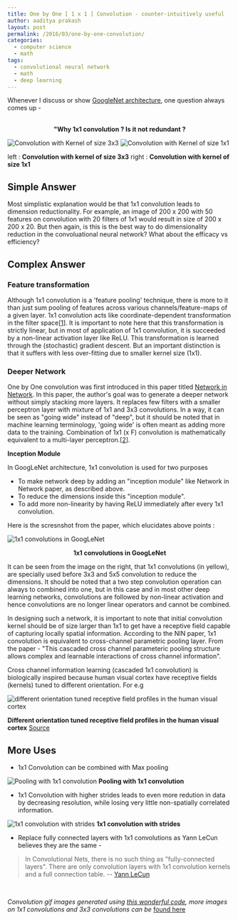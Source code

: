 ```yaml
---
title: One by One [ 1 x 1 ] Convolution - counter-intuitively useful
author: aaditya prakash
layout: post
permalink: /2016/03/one-by-one-convolution/
categories:
  - computer science
  - math
tags:
  - convolutional neural network
  - math
  - deep learning
---
```


Whenever I discuss or show [GoogleNet architecture](http://arxiv.org/pdf/1409.4842v1.pdf), one question always comes up - <br /><br />
**<center>"Why 1x1 convolution ? Is it not redundant ?</center>**

![Convolution with Kernel of size 3x3](https://raw.githubusercontent.com/iamaaditya/iamaaditya.github.io/master/images/conv_arithmetic/full_padding_no_strides_transposed.gif)
![Convolution with Kernel of size 1x1](https://raw.githubusercontent.com/iamaaditya/iamaaditya.github.io/master/images/conv_arithmetic/full_padding_no_strides_transposed_small.gif)

left : **Convolution with kernel of size 3x3**               right : **Convolution with kernel of size 1x1**



## Simple Answer

Most simplistic explanation would be that 1x1 convolution leads to dimension reductionality. For example, an image of 200 x 200 with 50 features on convolution with 20 filters of 1x1 would result in size of 200 x 200 x 20.
But then again, is this is the best way to do dimensionality reduction in the convoluational neural network? What about the efficacy vs efficiency?

## Complex Answer

### Feature transformation
Although 1x1 convolution is a 'feature pooling' technique, there is more to it than just sum pooling of features across various channels/feature-maps of a given layer. 
1x1 convolution acts like coordinate-dependent transformation in the filter space[[1](https://plus.google.com/118431607943208545663/posts/2y7nmBuh2ar)]. It is important to note here that this transformation is strictly linear, but in most of application of 1x1 convolution, it is succeeded by a non-linear activation layer like ReLU. This transformation is learned through the (stochastic) gradient descent. But an important distinction is that it suffers with less over-fitting due to smaller kernel size (1x1).

### Deeper Network

One by One convolution was first introduced in this paper titled [Network in Network](http://arxiv.org/pdf/1312.4400v3.pdf). In this paper, the author's goal was to generate a deeper network without simply stacking more layers. It replaces few filters with a smaller perceptron layer with mixture of 1x1 and 3x3 convolutions. In a way, it can be seen as "going wide" instead of "deep", but it should be noted that in machine learning terminology, 'going wide' is often meant as adding more data to the training. Combination of 1x1 (x F) convolution is mathematically equivalent to a multi-layer perceptron.[[2](https://www.reddit.com/r/MachineLearning/comments/3oln72/1x1_convolutions_why_use_them/cvyxood)]. 

**Inception Module**

In GoogLeNet architecture, 1x1 convolution is used for two purposes 

  * To make network deep by adding an "inception module" like Network in Network paper, as described above.
  * To reduce the dimensions inside this "inception module".
  * To add more non-linearity by having ReLU immediately after every 1x1 convolution.

Here is the scresnshot from the paper, which elucidates above points :

![1x1 convolutions in GoogLeNet](https://raw.githubusercontent.com/iamaaditya/iamaaditya.github.io/master/images/inception_1x1.png)
**<center>1x1 convolutions in GoogLeNet</center>**

It can be seen from the image on the right, that 1x1 convolutions (in yellow), are specially used before 3x3 and 5x5 convolution to reduce the dimensions. It should be noted that a two step convolution operation can always to combined into one, but in this case and in most other deep learning networks, convolutions are followed by non-linear activation and hence convolutions are no longer linear operators and cannot be combined.


In designing such a network, it is important to note that initial convolution kernel should be of size larger than 1x1 to get have a receptive field capable of capturing locally spatial information. According to the NIN paper, 1x1 convolution is equivalent to cross-channel parametric pooling layer. From the paper - "This cascaded cross channel parameteric pooling structure allows complex and learnable interactions of cross channel information".

Cross channel information learning (cascaded 1x1 convolution) is biologically inspired because human visual cortex have receptive fields (kernels) tuned to different orientation. For e.g 

![different orientation tuned receptive field profiles in the human visual cortex](https://raw.githubusercontent.com/iamaaditya/iamaaditya.github.io/master/images/conv_arithmetic/RotBundleFiltersListPlot3D.gif)



**Different orientation tuned receptive field profiles in the human visual cortex** [Source](http://bmia.bmt.tue.nl/education/courses/fev/course/notebooks/Convolution.html)



## More Uses

  * 1x1 Convolution can be combined with Max pooling

  ![Pooling with 1x1 convolution](https://raw.githubusercontent.com/iamaaditya/iamaaditya.github.io/master/images/conv_arithmetic/numerical_max_pooling.gif)
   **Pooling with 1x1 convolution**
  <br />

  * 1x1 Convolution with higher strides leads to even more redution in data by decreasing resolution, while losing very little non-spatially correlated information.

  ![1x1 convolution with strides](https://raw.githubusercontent.com/iamaaditya/iamaaditya.github.io/master/images/conv_arithmetic/no_padding_strides.gif)
   **1x1 convolution with strides**
   <br />

  * Replace fully connected layers with 1x1 convolutions as Yann LeCun believes they are the same -
> In Convolutional Nets, there is no such thing as "fully-connected layers". There are only convolution layers with 1x1 convolution kernels and a full connection table.
-- [Yann LeCun](https://www.facebook.com/yann.lecun/posts/10152820758292143)
  </br>

*Convolution gif images generated using [this wonderful code](https://github.com/vdumoulin/conv_arithmetic), more images on 1x1 convolutions and 3x3 convolutions can be* [found here](http://gpgpu.cs-i.brandeis.edu/convolution_images/)

